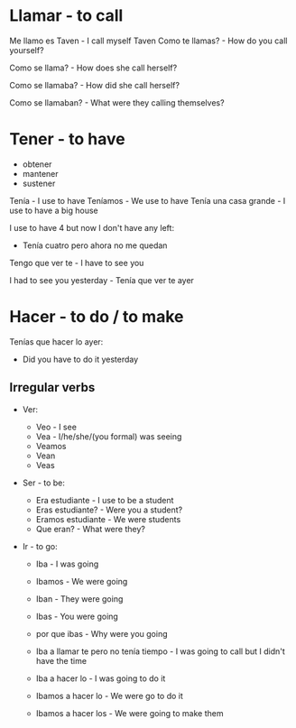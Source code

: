 # Llamar - to call

Me llamo es Taven - I call myself Taven
Como te llamas? - How do you call yourself?

Como se llama? - How does she call herself?

Como se llamaba? - How did she call herself?

Como se llamaban? - What were they calling themselves?

# Tener - to have
- obtener
- mantener
- sustener

Tenía - I use to have
Teníamos - We use to have 
Tenía una casa grande - I use to have a big house


I use to have 4 but now I don't have any left:
- Tenía cuatro pero ahora no me quedan

Tengo que ver te - I have to see you

I had to see you yesterday - Tenía que ver te ayer

# Hacer - to do / to make

Tenías que hacer lo ayer:
- Did you have to do it yesterday

## Irregular verbs
- Ver:
    - Veo - I see
    - Vea - I/he/she/(you formal) was seeing
    - Veamos 
    - Vean
    - Veas

- Ser - to be:
   - Era estudiante - I use to be a student    
   - Eras estudiante? - Were you a student? 
   - Eramos estudiante - We were students
   - Que eran? - What were they?

- Ir - to go:
    - Iba - I was going
    - Ibamos - We were going
    - Iban - They were going
    - Ibas - You were going
    - por que ibas - Why were you going

    - Iba a llamar te pero no tenía tiempo - I was going to call but I didn't have the time
    - Iba a hacer lo - I was going to do it
    - Ibamos a hacer lo - We were go to do it 
    - Ibamos a hacer los - We were going to make them

    

    













